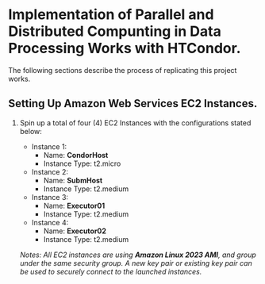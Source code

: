 # Implementation of Parallel and Distributed Compunting in Data Processing Works with HTCondor.

The following sections describe the process of replicating this project works.

## Setting Up Amazon Web Services EC2 Instances.
1. Spin up a total of four (4) EC2 Instances with the configurations stated below:
    - Instance 1:
        - Name: **CondorHost**
        - Instance Type: t2.micro
    - Instance 2:
        - Name: **SubmHost**
        - Instance Type: t2.medium
    - Instance 3:
        - Name: **Executor01**
        - Instance Type: t2.medium
    - Instance 4:
        - Name: **Executor02**
        - Instance Type: t2.medium
    
    *Notes: All EC2 instances are using   **Amazon Linux 2023 AMI**, and group under the same security group. A new key pair or existing key pair can be used to securely connect to the launched instances.*